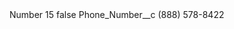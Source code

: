 <?xml version="1.0" encoding="UTF-8"?>
<CustomMetadata xmlns="http://soap.sforce.com/2006/04/metadata" xmlns:xsi="http://www.w3.org/2001/XMLSchema-instance" xmlns:xsd="http://www.w3.org/2001/XMLSchema">
    <label>Number 15</label>
    <protected>false</protected>
    <values>
        <field>Phone_Number__c</field>
        <value xsi:type="xsd:string">(888) 578-8422</value>
    </values>
</CustomMetadata>
